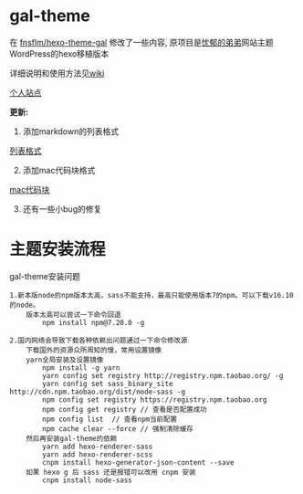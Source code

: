 # gal-theme

在 [fnsflm/hexo-theme-gal](https://github.com/fnsflm/hexo-theme-gal) 修改了一些内容, 原项目是[忧郁的弟弟](https://www.kkgal.com/)网站主题WordPress的hexo移植版本

详细说明和使用方法见[wiki](https://github.com/fnsflm/hexo-theme-gal/wiki)

[个人站点](hentai121.github.io)


**更新:**

1. 添加markdown的列表格式

[列表格式](./list.png)

2. 添加mac代码块格式

[mac代码块](./mac.png)

3. 还有一些小bug的修复

# 主题安装流程

gal-theme安装问题

	1.新本版node的npm版本太高，sass不能支持，最高只能使用版本7的npm。可以下载v16.10的node。
		版本太高可以尝试一下命令回退
			npm install npm@7.20.0 -g
			
	2.国内网络会导致下载各种依赖出问题通过一下命令修改源
	    下载国外的资源众所周知的慢，常用设置镜像
		yarn全局安装及设置镜像
			npm install -g yarn
			yarn config set registry http://registry.npm.taobao.org/ -g
			yarn config set sass_binary_site http://cdn.npm.taobao.org/dist/node-sass -g
			npm config set registry https://registry.npm.taobao.org
			npm config get registry // 查看是否配置成功
			npm config list  // 查看npm当前配置
			npm cache clear --force // 强制清除缓存
        然后再安装gal-theme的依赖
			yarn add hexo-renderer-sass
			yarn add hexo-renderer-scss
			cnpm install hexo-generator-json-content --save
		如果 hexo g 后 sass 还是报错可以改用 cnpm 安装
		    cnpm install node-sass